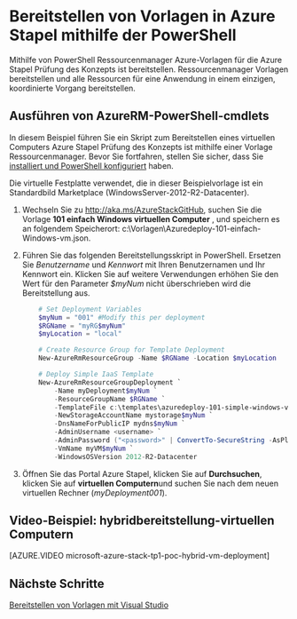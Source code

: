 <properties
    pageTitle="Bereitstellen von Vorlagen mit PowerShell in Azure Stapel | Microsoft Azure"
    description="Erfahren Sie, wie Sie einen virtuellen Computer mit einer Vorlage Ressourcenmanager und PowerShell bereitstellen."
    services="azure-stack"
    documentationCenter=""
    authors="heathl17"
    manager="byronr"
    editor=""/>

<tags
    ms.service="azure-stack"
    ms.workload="na"
    ms.tgt_pltfrm="na"
    ms.devlang="na"
    ms.topic="article"
    ms.date="10/10/2016"
    ms.author="helaw"/>

# <a name="deploy-templates-in-azure-stack-using-powershell"></a>Bereitstellen von Vorlagen in Azure Stapel mithilfe der PowerShell

Mithilfe von PowerShell Ressourcenmanager Azure-Vorlagen für die Azure Stapel Prüfung des Konzepts ist bereitstellen.  Ressourcenmanager Vorlagen bereitstellen und alle Ressourcen für eine Anwendung in einem einzigen, koordinierte Vorgang bereitstellen.

## <a name="run-azurerm-powershell-cmdlets"></a>Ausführen von AzureRM-PowerShell-cmdlets

In diesem Beispiel führen Sie ein Skript zum Bereitstellen eines virtuellen Computers Azure Stapel Prüfung des Konzepts ist mithilfe einer Vorlage Ressourcenmanager.  Bevor Sie fortfahren, stellen Sie sicher, dass Sie [installiert und PowerShell konfiguriert](azure-stack-connect-powershell.md) haben.  

Die virtuelle Festplatte verwendet, die in dieser Beispielvorlage ist ein Standardbild Marketplace (WindowsServer-2012-R2-Datacenter).

1.  Wechseln Sie zu <http://aka.ms/AzureStackGitHub>, suchen Sie die Vorlage **101 einfach Windows virtuellen Computer** , und speichern es an folgendem Speicherort: c:\\Vorlagen\\Azuredeploy-101-einfach-Windows-vm.json.

2.  Führen Sie das folgenden Bereitstellungsskript in PowerShell. Ersetzen Sie *Benutzername* und *Kennwort* mit Ihren Benutzernamen und Ihr Kennwort ein. Klicken Sie auf weitere Verwendungen erhöhen Sie den Wert für den Parameter *$myNum* nicht überschrieben wird die Bereitstellung aus.

    ```PowerShell
        # Set Deployment Variables
        $myNum = "001" #Modify this per deployment
        $RGName = "myRG$myNum"
        $myLocation = "local"

        # Create Resource Group for Template Deployment
        New-AzureRmResourceGroup -Name $RGName -Location $myLocation

        # Deploy Simple IaaS Template
        New-AzureRmResourceGroupDeployment `
            -Name myDeployment$myNum `
            -ResourceGroupName $RGName `
            -TemplateFile c:\templates\azuredeploy-101-simple-windows-vm.json `
            -NewStorageAccountName mystorage$myNum `
            -DnsNameForPublicIP mydns$myNum `
            -AdminUsername <username> `
            -AdminPassword ("<password>" | ConvertTo-SecureString -AsPlainText -Force) `
            -VmName myVM$myNum `
            -WindowsOSVersion 2012-R2-Datacenter
    ```

3.  Öffnen Sie das Portal Azure Stapel, klicken Sie auf **Durchsuchen**, klicken Sie auf **virtuellen Computern**und suchen Sie nach dem neuen virtuellen Rechner (*myDeployment001*).

## <a name="video-example-hybrid-virtual-machine-deployment"></a>Video-Beispiel: hybridbereitstellung-virtuellen Computern

[AZURE.VIDEO microsoft-azure-stack-tp1-poc-hybrid-vm-deployment]

## <a name="next-steps"></a>Nächste Schritte

[Bereitstellen von Vorlagen mit Visual Studio](azure-stack-deploy-template-visual-studio.md)
